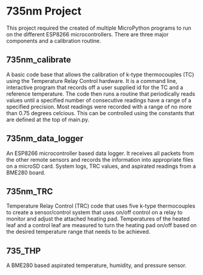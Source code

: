 # 735nm Project  

This project required the created of multiple MicroPython programs to run on the different ESP8266 microcontrollers. There are three major components and a calibration routine.  
  
## 735nm_calibrate  
A basic code base that allows the calibration of k-type thermocouples (TC) using the Temperature Relay Control hardware. It is a command line, interactive program that records off a user supplied id for the TC and a reference temperature. The code then runs a routine that periodically reads values until a specified number of consecutive readings have a range of a specified precision. Most readings were recorded with a range of no more than 0.75 degrees celcious. This can be controlled using the constants that are defined at the top of main.py.  
  
## 735nm_data_logger  
An ESP8266 microcontroller based data logger. It receives all packets from the other remote sensors and records the information into appropriate files on a microSD card. System logs, TRC values, and aspirated readings from a BME280 board.  
<more here>  
  
## 735nm_TRC  
Temperature Relay Control (TRC) code that uses five k-type thermocouples to create a sensor/control system that uses on/off control on a relay to monitor and adjust the attached heating pad. Temperatures of the heated leaf and a control leaf are measured to turn the heating pad on/off based on the desired temperature range that needs to be achieved.  
<more here>  
  
## 735_THP  
A BME280 based aspirated temperature, humidity, and pressure sensor.  
<more here>  
